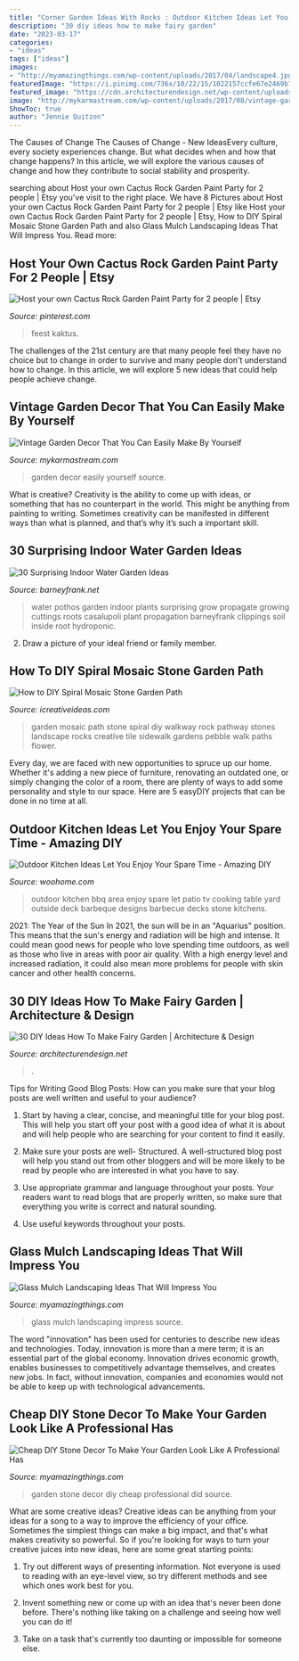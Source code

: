 ```yaml
---
title: "Corner Garden Ideas With Rocks : Outdoor Kitchen Ideas Let You Enjoy Your Spare Time"
description: "30 diy ideas how to make fairy garden"
date: "2023-03-17"
categories:
- "ideas"
tags: ["ideas"]
images:
- "http://myamazingthings.com/wp-content/uploads/2017/04/landscape4.jpg"
featuredImage: "https://i.pinimg.com/736x/10/22/15/1022157ccfe67e2469b74394861ae1fc.jpg"
featured_image: "https://cdn.architecturendesign.net/wp-content/uploads/2015/12/AD-DIY-Ideas-How-To-Make-Fairy-Garden-08.jpg"
image: "http://mykarmastream.com/wp-content/uploads/2017/08/vintage-garden-decor-12.jpg"
ShowToc: true
author: "Jennie Quitzon"
---
```



The Causes of Change
The Causes of Change - New IdeasEvery culture, every society experiences change. But what decides when and how that change happens? In this article, we will explore the various causes of change and how they contribute to social stability and prosperity.

	

		
searching about Host your own Cactus Rock Garden Paint Party for 2 people | Etsy you've visit to the right place. We have 8 Pictures about Host your own Cactus Rock Garden Paint Party for 2 people | Etsy like Host your own Cactus Rock Garden Paint Party for 2 people | Etsy, How to DIY Spiral Mosaic Stone Garden Path and also Glass Mulch Landscaping Ideas That Will Impress You. Read more:
		
    
## Host Your Own Cactus Rock Garden Paint Party For 2 People | Etsy

<img loading=lazy src="https://i.pinimg.com/736x/10/22/15/1022157ccfe67e2469b74394861ae1fc.jpg" onerror="this.onerror=null;this.src='https://tse1.mm.bing.net/th?id=OIP.0nIRfEOJH6WX47JAer6HhwHaJ3&amp;pid=15.1';" alt="Host your own Cactus Rock Garden Paint Party for 2 people | Etsy">

_Source: pinterest.com_

>feest kaktus. 

	

The challenges of the 21st century are that many people feel they have no choice but to change in order to survive and many people don't understand how to change. In this article, we will explore 5 new ideas that could help people achieve change.

    
## Vintage Garden Decor That You Can Easily Make By Yourself

<img loading=lazy src="http://mykarmastream.com/wp-content/uploads/2017/08/vintage-garden-decor-12.jpg" onerror="this.onerror=null;this.src='https://tse1.mm.bing.net/th?id=OIP.XUpHMkjz1vYTgcB9a6d6mgHaKI&amp;pid=15.1';" alt="Vintage Garden Decor That You Can Easily Make By Yourself">

_Source: mykarmastream.com_

>garden decor easily yourself source. 

	

What is creative?
Creativity is the ability to come up with ideas, or something that has no counterpart in the world. This might be anything from painting to writing. Sometimes creativity can be manifested in different ways than what is planned, and that’s why it’s such a important skill.

    
## 30 Surprising Indoor Water Garden Ideas

<img loading=lazy src="http://www.barneyfrank.net/wp-content/uploads/2016/04/Surprising-Indoor-Water-Garden-Ideas-1-1.jpg" onerror="this.onerror=null;this.src='https://tse2.mm.bing.net/th?id=OIP.BSFuYq1d35V9NUkt7cuasgHaJ4&amp;pid=15.1';" alt="30 Surprising Indoor Water Garden Ideas">

_Source: barneyfrank.net_

>water pothos garden indoor plants surprising grow propagate growing cuttings roots casalupoli plant propagation barneyfrank clippings soil inside root hydroponic. 

	

2. Draw a picture of your ideal friend or family member.

    
## How To DIY Spiral Mosaic Stone Garden Path

<img loading=lazy src="http://www.icreativeideas.com/wp-content/uploads/2014/07/How-to-DIY-Spiral-Mosaic-Stone-Garden-Path-5.jpg" onerror="this.onerror=null;this.src='https://tse2.mm.bing.net/th?id=OIP.23NJtN4tnqlXsGrZAth7_wHaLK&amp;pid=15.1';" alt="How to DIY Spiral Mosaic Stone Garden Path">

_Source: icreativeideas.com_

>garden mosaic path stone spiral diy walkway rock pathway stones landscape rocks creative tile sidewalk gardens pebble walk paths flower. 

	

Every day, we are faced with new opportunities to spruce up our home. Whether it's adding a new piece of furniture, renovating an outdated one, or simply changing the color of a room, there are plenty of ways to add some personality and style to our space. Here are 5 easyDIY projects that can be done in no time at all.

    
## Outdoor Kitchen Ideas Let You Enjoy Your Spare Time - Amazing DIY

<img loading=lazy src="http://www.woohome.com/wp-content/uploads/2014/02/outdoor-kitchen-15.jpg" onerror="this.onerror=null;this.src='https://tse2.mm.bing.net/th?id=OIP.aBX0IHzMpmdlZpbli8pgXgHaJ4&amp;pid=15.1';" alt="Outdoor Kitchen Ideas Let You Enjoy Your Spare Time - Amazing DIY">

_Source: woohome.com_

>outdoor kitchen bbq area enjoy spare let patio tv cooking table yard outside deck barbeque designs barbecue decks stone kitchens. 

	

2021: The Year of the Sun
In 2021, the sun will be in an "Aquarius" position. This means that the sun's energy and radiation will be high and intense. It could mean good news for people who love spending time outdoors, as well as those who live in areas with poor air quality. With a high energy level and increased radiation, it could also mean more problems for people with skin cancer and other health concerns.

    
## 30 DIY Ideas How To Make Fairy Garden | Architecture &amp; Design

<img loading=lazy src="https://cdn.architecturendesign.net/wp-content/uploads/2015/12/AD-DIY-Ideas-How-To-Make-Fairy-Garden-08.jpg" onerror="this.onerror=null;this.src='https://tse3.mm.bing.net/th?id=OIP.bUeG5NpIEgkSbvYY9eYquQHaMG&amp;pid=15.1';" alt="30 DIY Ideas How To Make Fairy Garden | Architecture &amp; Design">

_Source: architecturendesign.net_

>. 

	

Tips for Writing Good Blog Posts: How can you make sure that your blog posts are well written and useful to your audience?
1. Start by having a clear, concise, and meaningful title for your blog post. This will help you start off your post with a good idea of what it is about and will help people who are searching for your content to find it easily.
2. Make sure your posts are well- Structured. A well-structured blog post will help you stand out from other bloggers and will be more likely to be read by people who are interested in what you have to say.

3. Use appropriate grammar and language throughout your posts. Your readers want to read blogs that are properly written, so make sure that everything you write is correct and natural sounding.

4. Use useful keywords throughout your posts.

    
## Glass Mulch Landscaping Ideas That Will Impress You

<img loading=lazy src="http://myamazingthings.com/wp-content/uploads/2017/04/landscape4.jpg" onerror="this.onerror=null;this.src='https://tse3.mm.bing.net/th?id=OIP.OYCcqOQdB16hve4dtNna5wHaLI&amp;pid=15.1';" alt="Glass Mulch Landscaping Ideas That Will Impress You">

_Source: myamazingthings.com_

>glass mulch landscaping impress source. 

	

The word "innovation" has been used for centuries to describe new ideas and technologies. Today, innovation is more than a mere term; it is an essential part of the global economy. Innovation drives economic growth, enables businesses to competitively advantage themselves, and creates new jobs. In fact, without innovation, companies and economies would not be able to keep up with technological advancements.

    
## Cheap DIY Stone Decor To Make Your Garden Look Like A Professional Has

<img loading=lazy src="http://myamazingthings.com/wp-content/uploads/2017/07/stone-garden-decor-1.jpg" onerror="this.onerror=null;this.src='https://tse2.mm.bing.net/th?id=OIP.CqluY7ghhFwtQFzsbFBIngHaJ3&amp;pid=15.1';" alt="Cheap DIY Stone Decor To Make Your Garden Look Like A Professional Has">

_Source: myamazingthings.com_

>garden stone decor diy cheap professional did source. 

	

What are some creative ideas?
Creative ideas can be anything from your ideas for a song to a way to improve the efficiency of your office. Sometimes the simplest things can make a big impact, and that's what makes creativity so powerful. So if you're looking for ways to turn your creative juices into new ideas, here are some great starting points: 
1. Try out different ways of presenting information. Not everyone is used to reading with an eye-level view, so try different methods and see which ones work best for you.

2. Invent something new or come up with an idea that's never been done before. There's nothing like taking on a challenge and seeing how well you can do it!

3. Take on a task that's currently too daunting or impossible for someone else.

